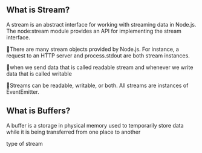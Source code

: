 ## What is Stream?
A stream is an abstract interface for working with streaming data in Node.js. The node:stream module provides an API for implementing the stream interface.

🔘There are many stream objects provided by Node.js. For instance, a request to an HTTP server and process.stdout are both stream instances.

🔘when we send data that is called readable stream  and whenever we write data that is called writable  

🔘Streams can be readable, writable, or both. All streams are instances of EventEmitter.


## What is Buffers?
A buffer is a storage in physical memory used to temporarily store data while it is being transferred from one place to another

type of stream 



